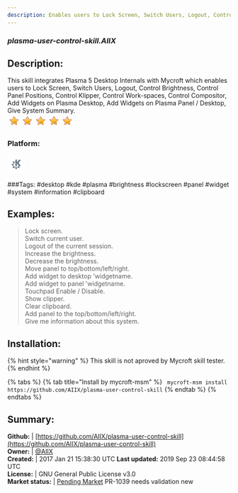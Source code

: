 ```yaml
---
description: Enables users to Lock Screen, Switch Users, Logout, Control Brightness, Control Panel Positions, Control Klipper, Control Workspaces, Control Compisitor, Add Widgets on Plasma Desktop
---
```


### _plasma-user-control-skill.AIIX_  
## Description:  
This skill integrates Plasma 5 Desktop Internals with Mycroft which enables users to Lock Screen, Switch Users, Logout, Control Brightness, Control Panel Positions, Control Klipper, Control Work-spaces, Control Compositor, Add Widgets on Plasma Desktop, Add Widgets on Plasma Panel / Desktop, Give System Summary.  
![](../.gitbook/assets/star.png)![](../.gitbook/assets/star.png)![](../.gitbook/assets/star.png)![](../.gitbook/assets/star.png)![](../.gitbook/assets/star.png)  
### Platform:  
 ![plasmoid](../.gitbook/assets/kde.png)   
  
###Tags: \#desktop \#kde \#plasma \#brightness \#lockscreen \#panel \#widget \#system \#information \#clipboard   
## Examples:  
> Lock screen.  
> Switch current user.  
> Logout of the current session.  
> Increase the brightness.  
> Decrease the brightness.  
> Move panel to top/bottom/left/right.  
> Add widget to desktop 'widgetname.  
> Add widget to panel 'widgetname.  
> Touchpad Enable / Disable.  
> Show clipper.  
> Clear clipboard.  
> Add panel to the top/bottom/left/right.  
> Give me information about this system.  
  
## Installation:  
{% hint style="warning" %}
This skill is not aproved by Mycroft skill tester.
{% endhint %}
    
{% tabs %}
{% tab title="Install by mycroft-msm" %}
``` mycroft-msm install https://github.com/AIIX/plasma-user-control-skill```
{% endtab %}
  {% endtabs %}
    
## Summary:  
**Github:** | [https://github.com/AIIX/plasma-user-control-skill](https://github.com/AIIX/plasma-user-control-skill)  
**Owner:** | [@AIIX](https://github.com/AIIX)  
**Created:** | 2017 Jan 21 15:38:30 UTC  **Last updated:** 2019 Sep 23 08:44:58 UTC  
**License:** | GNU General Public License v3.0  
**Market status:** | [Pending Market](https://market.mycroft.ai/skill/) PR-1039 needs validation new  
